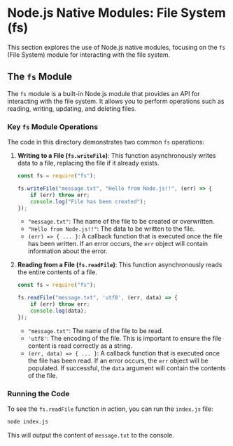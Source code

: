 # Node.js Native Modules: File System (fs)

This section explores the use of Node.js native modules, focusing on the `fs` (File System) module for interacting with the file system.

## The `fs` Module

The `fs` module is a built-in Node.js module that provides an API for interacting with the file system. It allows you to perform operations such as reading, writing, updating, and deleting files.

### Key `fs` Module Operations

The code in this directory demonstrates two common `fs` operations:

1.  **Writing to a File (`fs.writeFile`)**: This function asynchronously writes data to a file, replacing the file if it already exists.

    ```javascript
    const fs = require("fs");

    fs.writeFile("message.txt", "Hello from Node.js!!", (err) => {
        if (err) throw err;
        console.log("File has been created");
    });
    ```

    -   `"message.txt"`: The name of the file to be created or overwritten.
    -   `"Hello from Node.js!!"`: The data to be written to the file.
    -   `(err) => { ... }`: A callback function that is executed once the file has been written. If an error occurs, the `err` object will contain information about the error.

2.  **Reading from a File (`fs.readFile`)**: This function asynchronously reads the entire contents of a file.

    ```javascript
    const fs = require("fs");

    fs.readFile("message.txt", 'utf8', (err, data) => {
        if (err) throw err;
        console.log(data);
    });
    ```

    -   `"message.txt"`: The name of the file to be read.
    -   `'utf8'`: The encoding of the file. This is important to ensure the file content is read correctly as a string.
    -   `(err, data) => { ... }`: A callback function that is executed once the file has been read. If an error occurs, the `err` object will be populated. If successful, the `data` argument will contain the contents of the file.

### Running the Code

To see the `fs.readFile` function in action, you can run the `index.js` file:

```bash
node index.js
```

This will output the content of `message.txt` to the console.

